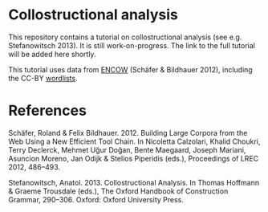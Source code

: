 # Collostructional analysis

This repository contains a tutorial on collostructional analysis (see e.g. Stefanowitsch 2013). It is still work-on-progress. The link to the full tutorial will be added here shortly.

This tutorial uses data from [ENCOW](corporafromtheweb.org/) (Schäfer & Bildhauer 2012), including the CC-BY [wordlists](https://www.webcorpora.org/opendata/frequencies/english/encow16a/).


# References 

Schäfer, Roland & Felix Bildhauer. 2012. Building Large Corpora from the Web Using a New Efficient Tool Chain. In Nicoletta Calzolari, Khalid Choukri, Terry Declerck, Mehmet Uğur Doğan, Bente Maegaard, Joseph Mariani, Asuncion Moreno, Jan Odijk & Stelios Piperidis (eds.), Proceedings of LREC 2012, 486–493.

Stefanowitsch, Anatol. 2013. Collostructional Analysis. In Thomas Hoffmann & Graeme Trousdale (eds.), The Oxford Handbook of Construction Grammar, 290–306. Oxford: Oxford University Press.
